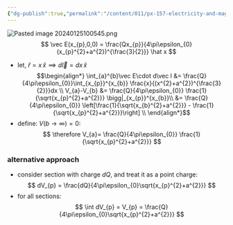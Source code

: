 ```yaml
---
{"dg-publish":true,"permalink":"/content/011/px-157-electricity-and-magnetism/px-157-b-electric-fields/ii-potentials/px-157-b8c-potential-of-a-ring-of-charges/","noteIcon":"1","created":"2024-10-01T18:27:10.101+01:00","updated":"2024-11-26T20:08:31.457+00:00"}
---
```


![Pasted image 20240125100545.png](/img/user/pics/Pasted%20image%2020240125100545.png)
$$
\vec E(x_{p},0,0) = \frac{Qx_{p}}{4\pi\epsilon_{0}(x_{p}^{2}+a^{2})^{\frac{3}{2}}} \hat x
$$
- let, $\hat r = x\,\hat x \implies d\vec l = dx\,\hat x$ 
$$\begin{align*}
\int_{a}^{b}\vec E\cdot d\vec l &= \frac{Q}{4\pi\epsilon_{0}}\int_{x_{p}}^{x_{b}} \frac{x}{(x^{2}+a^{2})^{\frac{3}{2}}}dx \\
V_{a}-V_{b} &= \frac{Q}{4\pi\epsilon_{0}} \frac{1}{\sqrt{x_{p}^{2}+a^{2}}} \bigg|_{x_{p}}^{x_{b}}\\
	&= \frac{Q}{4\pi\epsilon_{0}} \left[\frac{1}{\sqrt{x_{b}^{2}+a^{2}}} - \frac{1}{\sqrt{x_{p}^{2}+a^{2}}}\right] \\
\end{align*}$$
- define: $V(b\to\infty)=0$:
$$
\therefore V_{a}= \frac{Q}{4\pi\epsilon_{0}} \frac{1}{\sqrt{x_{p}^{2}+a^{2}}}
$$
### alternative approach
- consider section with charge $dQ$, and treat it as a point charge:
$$
dV_{p} = \frac{dQ}{4\pi\epsilon_{0}\sqrt{x_{p}^{2}+a^{2}}}
$$
- for all sections:
$$
\int dV_{p} = V_{p} = \frac{Q}{4\pi\epsilon_{0}\sqrt{x_{p}^{2}+a^{2}}}
$$
